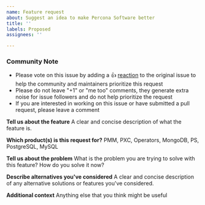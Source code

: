 ```yaml
---
name: Feature request
about: Suggest an idea to make Percona Software better
title: ''
labels: Proposed
assignees: ''

---
```


<!-- Please keep this note for the community -->

### Community Note

* Please vote on this issue by adding a 👍 [reaction](https://blog.github.com/2016-03-10-add-reactions-to-pull-requests-issues-and-comments/) to the original issue to help the community and maintainers prioritize this request
* Please do not leave "+1" or "me too" comments, they generate extra noise for issue followers and do not help prioritize the request
* If you are interested in working on this issue or have submitted a pull request, please leave a comment

<!-- Thank you for keeping this note for the community -->

**Tell us about the feature**
A clear and concise description of what the feature is.

**Which product(s) is this request for?**
PMM, PXC, Operators, MongoDB, PS, PostgreSQL, MySQL

**Tell us about the problem**
What is the problem you are trying to solve with this feature? How do you solve it now?

**Describe alternatives you've considered**
A clear and concise description of any alternative solutions or features you've considered.

**Additional context**
Anything else that you think might be useful
